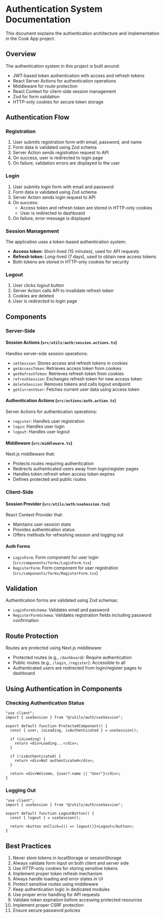 # Authentication System Documentation

This document explains the authentication architecture and implementation in the Cook App project.

## Overview

The authentication system in this project is built around:

- JWT-based token authentication with access and refresh tokens
- React Server Actions for authentication operations
- Middleware for route protection
- React Context for client-side session management
- Zod for form validation
- HTTP-only cookies for secure token storage

## Authentication Flow

### Registration

1. User submits registration form with email, password, and name
2. Form data is validated using Zod schema
3. Server Action sends registration request to API
4. On success, user is redirected to login page
5. On failure, validation errors are displayed to the user

### Login

1. User submits login form with email and password
2. Form data is validated using Zod schema
3. Server Action sends login request to API
4. On success:
   - Access token and refresh token are stored in HTTP-only cookies
   - User is redirected to dashboard
5. On failure, error message is displayed

### Session Management

The application uses a token-based authentication system:

- **Access token**: Short-lived (15 minutes), used for API requests
- **Refresh token**: Long-lived (7 days), used to obtain new access tokens
- Both tokens are stored in HTTP-only cookies for security

### Logout

1. User clicks logout button
2. Server Action calls API to invalidate refresh token
3. Cookies are deleted
4. User is redirected to login page

## Components

### Server-Side

#### Session Actions (`src/utils/auth/session.actions.ts`)

Handles server-side session operations:

- `setSession`: Stores access and refresh tokens in cookies
- `getAccessToken`: Retrieves access token from cookies
- `getRefreshToken`: Retrieves refresh token from cookies
- `refreshSession`: Exchanges refresh token for new access token
- `deleteSession`: Removes tokens and calls logout endpoint
- `getCurrentUser`: Fetches current user data using access token

#### Authentication Actions (`src/actions/auth.action.ts`)

Server Actions for authentication operations:

- `register`: Handles user registration
- `login`: Handles user login
- `logout`: Handles user logout

#### Middleware (`src/middleware.ts`)

Next.js middleware that:

- Protects routes requiring authentication
- Redirects authenticated users away from login/register pages
- Handles token refresh when access token expires
- Defines protected and public routes

### Client-Side

#### Session Provider (`src/utils/auth/useSession.tsx`)

React Context Provider that:

- Maintains user session state
- Provides authentication status
- Offers methods for refreshing session and logging out

#### Auth Forms

- `LoginForm`: Form component for user login (`src/components/forms/LoginForm.tsx`)
- `RegisterForm`: Form component for user registration (`src/components/forms/RegisterForm.tsx`)

## Validation

Authentication forms are validated using Zod schemas:

- `LoginFormSchema`: Validates email and password
- `RegisterFormSchema`: Validates registration fields including password confirmation

## Route Protection

Routes are protected using Next.js middleware:

- Protected routes (e.g., `/dashboard`): Require authentication
- Public routes (e.g., `/login`, `/register`): Accessible to all
- Authenticated users are redirected from login/register pages to dashboard

## Using Authentication in Components

### Checking Authentication Status

```tsx
"use client";
import { useSession } from "@/utils/auth/useSession";

export default function ProtectedComponent() {
  const { user, isLoading, isAuthenticated } = useSession();

  if (isLoading) {
    return <div>Loading...</div>;
  }

  if (!isAuthenticated) {
    return <div>Not authenticated</div>;
  }

  return <div>Welcome, {user?.name || "User"}</div>;
}
```

### Logging Out

```tsx
"use client";
import { useSession } from "@/utils/auth/useSession";

export default function LogoutButton() {
  const { logout } = useSession();

  return <button onClick={() => logout()}>Logout</button>;
}
```

## Best Practices

1. Never store tokens in localStorage or sessionStorage
2. Always validate form input on both client and server side
3. Use HTTP-only cookies for storing sensitive tokens
4. Implement proper token refresh mechanism
5. Always handle loading and error states in UI
6. Protect sensitive routes using middleware
7. Keep authentication logic in dedicated modules
8. Use proper error handling for API requests
9. Validate token expiration before accessing protected resources
10. Implement proper CSRF protection
11. Ensure secure password policies
